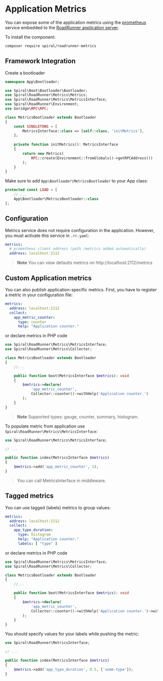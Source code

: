 # Application Metrics

You can expose some of the application metrics using the [prometheus](https://prometheus.io/) service embedded to the
[RoadRunner application server](https://roadrunner.dev/docs/plugins-metrics/2.x/en).

To install the component:

```bash
composer require spiral/roadrunner-metrics
```

## Framework Integration

Create a bootloader

```php
namespace App\Bootloader;

use Spiral\Boot\Bootloader\Bootloader;
use Spiral\RoadRunner\Metrics\Metrics;
use Spiral\RoadRunner\Metrics\MetricsInterface;
use Spiral\RoadRunner\Environment;
use Goridge\RPC\RPC;

class MetricsBootloader extends Bootloader
{
    const SINGLETONS = [
        MetricsInterface::class => [self::class, 'initMetrics'],
    ];
    
    private function initMetrics(): MetricsInterface
    {
        return new Metrics(
            RPC::create(Environment::fromGlobals()->getRPCAddress())
        );
    }
}
```

Make sure to add `App\Bootloader\MetricsBootloader` to your App class:

```php
protected const LOAD = [
    // ...
    App\Bootloader\MetricsBootloader::class
];
```

## Configuration

Metrics service does not require configuration in the application. However, you must activate this service
in `.rr.yaml`:

```yaml
metrics:
  # prometheus client address (path /metrics added automatically)
  address: localhost:2112
```

> **Note**
> You can view defaults metrics on http://localhost:2112/metrics

## Custom Application metrics

You can also publish application-specific metrics. First, you have to register a metric in your configuration file:

```yaml
metrics:
  address: localhost:2112
  collect:
    app_metric_counter:
      type: counter
      help: "Application counter."
```

or declare metrics in PHP code

```php
use Spiral\RoadRunner\Metrics\MetricsInterface;
use Spiral\RoadRunner\Metrics\Collector;

class MetricsBootloader extends Bootloader
{
    //...

    public function boot(MetricsInterface $metrics): void
    {
        $metrics->declare(
            'app_metric_counter',
            Collector::counter()->withHelp('Application counter.')
        );
    }
}
```

> **Note**
> Supported types: gauge, counter, summary, histogram.

To populate metric from application use `Spiral\RoadRunner\Metrics\MetricsInterface`:

```php
use Spiral\RoadRunner\Metrics\MetricsInterface; 

// ...

public function index(MetricsInterface $metrics)
{
    $metrics->add('app_metric_counter', 1);
}
```

> You can call MetricsInterface in middleware.

## Tagged metrics

You can use tagged (labels) metrics to group values:

```yaml
metrics:
  address: localhost:2112
  collect:
    app_type_duration:
      type: histogram
      help: "Application counter."
      labels: [ "type" ]
```


or declare metrics in PHP code

```php
use Spiral\RoadRunner\Metrics\MetricsInterface;
use Spiral\RoadRunner\Metrics\Collector;

class MetricsBootloader extends Bootloader
{
    //...

    public function boot(MetricsInterface $metrics): void
    {
        $metrics->declare(
            'app_metric_counter',
            Collector::counter()->withHelp('Application counter.')->withLabels('type')
        );
    }
}
```

You should specify values for your labels while pushing the metric:

```php
use Spiral\RoadRunner\MetricsInterface; 

// ...

public function index(MetricsInterface $metrics)
{
    $metrics->add('app_type_duration', 0.5, ['some-type']);
}
```
